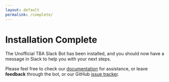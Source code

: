 ```yaml
---
layout: default
permalink: /complete/
---
```


# Installation Complete #

The Unofficial TBA Slack Bot has been installed, and you should now have a message in Slack to help you with your 
 next steps.

Please feel free to check our [documentation](/docs/) for assistance, or leave __feedback__ through the bot, 
 or our GitHub [issue tracker](https://github.com/FRC5881/TBASlackBot/issues).
